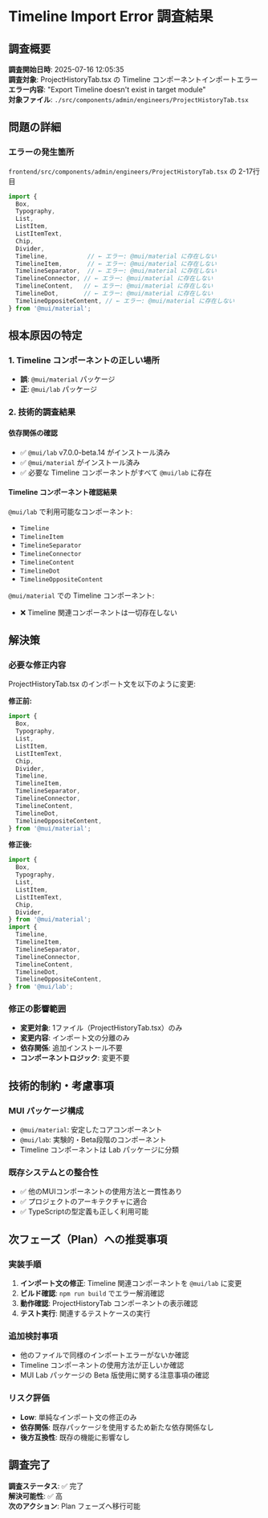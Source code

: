 # Timeline Import Error 調査結果

## 調査概要

**調査開始日時**: 2025-07-16 12:05:35  
**調査対象**: ProjectHistoryTab.tsx の Timeline コンポーネントインポートエラー  
**エラー内容**: "Export Timeline doesn't exist in target module"  
**対象ファイル**: `./src/components/admin/engineers/ProjectHistoryTab.tsx`

## 問題の詳細

### エラーの発生箇所
`frontend/src/components/admin/engineers/ProjectHistoryTab.tsx` の 2-17行目
```typescript
import {
  Box,
  Typography,
  List,
  ListItem,
  ListItemText,
  Chip,
  Divider,
  Timeline,           // ← エラー: @mui/material に存在しない
  TimelineItem,       // ← エラー: @mui/material に存在しない
  TimelineSeparator,  // ← エラー: @mui/material に存在しない
  TimelineConnector, // ← エラー: @mui/material に存在しない
  TimelineContent,   // ← エラー: @mui/material に存在しない
  TimelineDot,       // ← エラー: @mui/material に存在しない
  TimelineOppositeContent, // ← エラー: @mui/material に存在しない
} from '@mui/material';
```

## 根本原因の特定

### 1. Timeline コンポーネントの正しい場所
- **誤**: `@mui/material` パッケージ
- **正**: `@mui/lab` パッケージ

### 2. 技術的調査結果

#### 依存関係の確認
- ✅ `@mui/lab` v7.0.0-beta.14 がインストール済み
- ✅ `@mui/material` がインストール済み
- ✅ 必要な Timeline コンポーネントがすべて `@mui/lab` に存在

#### Timeline コンポーネント確認結果
`@mui/lab` で利用可能なコンポーネント:
- `Timeline`
- `TimelineItem`
- `TimelineSeparator`
- `TimelineConnector`
- `TimelineContent`
- `TimelineDot`
- `TimelineOppositeContent`

`@mui/material` での Timeline コンポーネント:
- ❌ Timeline 関連コンポーネントは一切存在しない

## 解決策

### 必要な修正内容
ProjectHistoryTab.tsx のインポート文を以下のように変更:

**修正前:**
```typescript
import {
  Box,
  Typography,
  List,
  ListItem,
  ListItemText,
  Chip,
  Divider,
  Timeline,
  TimelineItem,
  TimelineSeparator,
  TimelineConnector,
  TimelineContent,
  TimelineDot,
  TimelineOppositeContent,
} from '@mui/material';
```

**修正後:**
```typescript
import {
  Box,
  Typography,
  List,
  ListItem,
  ListItemText,
  Chip,
  Divider,
} from '@mui/material';
import {
  Timeline,
  TimelineItem,
  TimelineSeparator,
  TimelineConnector,
  TimelineContent,
  TimelineDot,
  TimelineOppositeContent,
} from '@mui/lab';
```

### 修正の影響範囲
- **変更対象**: 1ファイル（ProjectHistoryTab.tsx）のみ
- **変更内容**: インポート文の分離のみ
- **依存関係**: 追加インストール不要
- **コンポーネントロジック**: 変更不要

## 技術的制約・考慮事項

### MUI パッケージ構成
- `@mui/material`: 安定したコアコンポーネント
- `@mui/lab`: 実験的・Beta段階のコンポーネント
- Timeline コンポーネントは Lab パッケージに分類

### 既存システムとの整合性
- ✅ 他のMUIコンポーネントの使用方法と一貫性あり
- ✅ プロジェクトのアーキテクチャに適合
- ✅ TypeScriptの型定義も正しく利用可能

## 次フェーズ（Plan）への推奨事項

### 実装手順
1. **インポート文の修正**: Timeline 関連コンポーネントを `@mui/lab` に変更
2. **ビルド確認**: `npm run build` でエラー解消確認
3. **動作確認**: ProjectHistoryTab コンポーネントの表示確認
4. **テスト実行**: 関連するテストケースの実行

### 追加検討事項
- 他のファイルで同様のインポートエラーがないか確認
- Timeline コンポーネントの使用方法が正しいか確認
- MUI Lab パッケージの Beta 版使用に関する注意事項の確認

### リスク評価
- **Low**: 単純なインポート文の修正のみ
- **依存関係**: 既存パッケージを使用するため新たな依存関係なし
- **後方互換性**: 既存の機能に影響なし

## 調査完了

**調査ステータス**: ✅ 完了  
**解決可能性**: ✅ 高  
**次のアクション**: Plan フェーズへ移行可能
